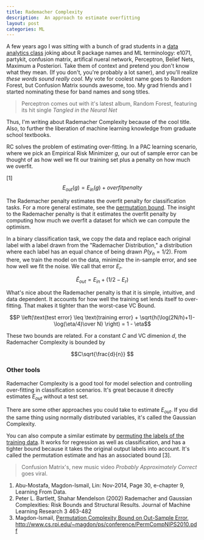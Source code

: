 ```yaml
---
title: Rademacher Complexity
description:  An approach to estimate overfitting
layout: post
categories: ML
---
```



A few years ago I was sitting with a bunch of grad students in a [data analytics class](http://tw.rpi.edu/web/Courses/DataAnalytics/2015) joking about R package names and ML terminology: e1071, partykit, confusion matrix, artifical nueral network, Perceptron, Belief Nets, Maximum a Posteriori. Take them of context and pretend you don't know what they mean. (If you don't, you're probably a lot saner), and you'll realize *these words sound really cool*. My vote for coolest name goes to Random Forest, but Confusion Matrix sounds awesome, too. My grad friends and I started nominating these for band names and song titles.

 > Perceptron comes out with it's latest album, Random Forest, featuring its hit single *Tangled in the Neural Net*

Thus, I'm writing about Rademacher Complexity because of the cool title. Also, to further the liberation of machine learning knowledge from graduate school textbooks.

RC solves the problem of estimating over-fitting. In a PAC learning scenario, where we pick an Empirical Risk Minimizer $g$, our out of sample error can be thought of as how well we fit our training set plus a penalty on how much we overfit.

[1] $$E_{out}(g) = E_{in}(g) + overfitpenalty$$

The Rademacher penalty estimates the overfit penalty for classification tasks. For a more general estimate, see the [permutation bound](http://www.cs.rpi.edu/~magdon/ps/conference/PermCompNIPS2010.pdf). The insight to the Rademacher penalty is that it estimates the overfit penalty by computing how much we overfit a dataset for which we can compute the optimism.

In a binary classification task, we copy the data and replace each original label with a label drawn from the "Rademacher Distribution," a distribution where each label has an equal chance of being drawn $P (y_n =1/2)$. From there, we train the model on the data, minimize the in-sample error, and see how well we fit the noise. We call that error $E_r$.

$$\hat E_{out} = E_{in} + (1/2 - E_r)$$

 What's nice about the Rademacher penalty is that it is simple, intuitive, and data dependent. It accounts for how well the training set lends itself to over-fitting. That makes it tighter than the worst-case VC Bound.

$$P \left(\text{test error} \leq \text{training error} + \sqrt{h(\log(2N/h)+1)-\log(\eta/4)\over N} \right) = 1 - \eta$$

These two bounds are related. For a constant $C$ and VC dimenion $d$, the Rademacher Complexity is bounded by

$$C\sqrt{\frac{d}{n}} $$

### Other tools

Rademacher Complexity is a good tool for model selection and controlling over-fitting in classification scenarios. It's great because it directly estimates $E_{out}$ without a test set.

There are some other approaches you could take to estimate $E_{out}$. If you did the same thing using normally distributed variables, it's called the Gaussian Complexity.

You can also compute a similar estimate by [permuting the labels of the training data](http://www.cs.rpi.edu/~magdon/ps/conference/PermCompNIPS2010.pdf). It works for regression as well as classification, and has a tighter bound because it takes the original output labels into account. It's called the permutation estimate and has an associated bound [3].


> Confusion Matrix's, new music video *Probably Approximately Correct* goes viral.


1. Abu-Mostafa, Magdon-Ismail, Lin: Nov-2014, Page 30, e-chapter 9, Learning From Data.
2. Peter L. Bartlett, Shahar Mendelson (2002) Rademacher and Gaussian Complexities: Risk Bounds and Structural Results. Journal of Machine Learning Research 3 463-482
3. Magdon-Ismail, [Permutation Complexity Bound on Out-Sample Error](http://www.cs.rpi.edu/~magdon/ps/conference/PermCompNIPS2010.pdf), http://www.cs.rpi.edu/~magdon/ps/conference/PermCompNIPS2010.pdf
